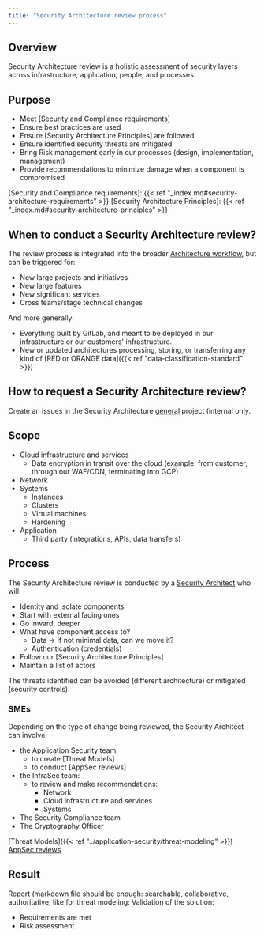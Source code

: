 ```yaml
---
title: "Security Architecture review process"
---
```


<link rel="stylesheet" type="text/css" href="/stylesheets/biztech.css" />

## Overview

Security Architecture review is a holistic assessment of security layers across
infrastructure, application, people, and processes.

## Purpose

- Meet [Security and Compliance requirements]
- Ensure best practices are used
- Ensure [Security Architecture Principles] are followed
- Ensure identified security threats are mitigated
- Bring Risk management early in our processes (design, implementation, management)
- Provide recommendations to minimize damage when a component is compromised

[Security and Compliance requirements]: {{< ref "_index.md#security-architecture-requirements" >}}
[Security Architecture Principles]: {{< ref "_index.md#security-architecture-principles" >}}

## When to conduct a Security Architecture review?

The review process is integrated into the broader [Architecture workflow], but can be triggered for:

- New large projects and initiatives
- New large features
- New significant services
- Cross teams/stage technical changes

And more generally:

- Everything built by GitLab, and meant to be deployed in our infrastructure or our customers'
  infrastructure.
- New or updated architectures processing, storing, or transferring any kind of [RED or ORANGE
  data]({{< ref "data-classification-standard" >}})

[Architecture workflow]: https://about.gitlab.com/handbook/engineering/architecture/workflow/

## How to request a Security Architecture review?

Create an issues in the Security Architecture
[general](https://gitlab.com/gitlab-com/gl-security/security-architecture/general/) project
(internal only.

## Scope

- Cloud infrastructure and services
  - Data encryption in transit over the cloud (example: from customer, through our WAF/CDN, terminating into GCP)
- Network
- Systems
  - Instances
  - Clusters
  - Virtual machines
  - Hardening
- Application
  - Third party (integrations, APIs, data transfers)

## Process

The Security Architecture review is conducted by a [Security Architect] who will:

- Identity and isolate components
- Start with external facing ones
- Go inward, deeper
- What have component access to?
  - Data → If not minimal data, can we move it?
  - Authentication (credentials)
- Follow our [Security Architecture Principles]
- Maintain a list of actors

The threats identified can be avoided (different architecture) or mitigated (security controls).

[Security Architect]: /job-families/security/security-engineer#security-architect

### SMEs

Depending on the type of change being reviewed, the Security Architect can involve:

- the Application Security team:
  - to create [Threat Models]
  - to conduct [AppSec reviews]
- the InfraSec team:
  - to review and make recommendations:
    - Network
    - Cloud infrastructure and services
    - Systems
- The Security Compliance team
- The Cryptography Officer

[Threat Models]({{< ref "../application-security/threat-modeling" >}})
[AppSec reviews](/handbook/security/product-security/application-security/#application-security-reviews)

## Result

Report (markdown file should be enough: searchable, collaborative, authoritative, like for threat modeling:
Validation of the solution:
  - Requirements are met
  - Risk assessment
